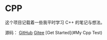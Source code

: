 # CPP

这个项目记载着一些我平时学习 C++ 的笔记与想法。

源码：
[GitHub](https://github.com/lalala-233/my_cpp_test)
[Gitee](https://gitee.com/lalala-233/my_cpp_test)
[Get Started](#My Cpp Test)
